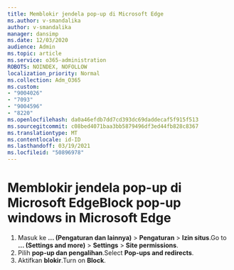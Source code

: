 ```yaml
---
title: Memblokir jendela pop-up di Microsoft Edge
ms.author: v-smandalika
author: v-smandalika
manager: dansimp
ms.date: 12/03/2020
audience: Admin
ms.topic: article
ms.service: o365-administration
ROBOTS: NOINDEX, NOFOLLOW
localization_priority: Normal
ms.collection: Adm_O365
ms.custom:
- "9004026"
- "7093"
- "9004596"
- "8220"
ms.openlocfilehash: da0a46efdb7dd7cd393dc69daddecaf5f915f513
ms.sourcegitcommit: c08bed4071baa3bb5879496df3ed44fb828c8367
ms.translationtype: MT
ms.contentlocale: id-ID
ms.lasthandoff: 03/19/2021
ms.locfileid: "50896978"
---
```

# <a name="block-pop-up-windows-in-microsoft-edge"></a><span data-ttu-id="97752-102">Memblokir jendela pop-up di Microsoft Edge</span><span class="sxs-lookup"><span data-stu-id="97752-102">Block pop-up windows in Microsoft Edge</span></span>

1. <span data-ttu-id="97752-103">Masuk ke **... (Pengaturan dan lainnya)**  >  **Pengaturan**  >  **Izin situs**.</span><span class="sxs-lookup"><span data-stu-id="97752-103">Go to **... (Settings and more)** > **Settings** > **Site permissions**.</span></span>
2. <span data-ttu-id="97752-104">Pilih **pop-up dan pengalihan**.</span><span class="sxs-lookup"><span data-stu-id="97752-104">Select **Pop-ups and redirects**.</span></span>
3. <span data-ttu-id="97752-105">Aktifkan **blokir**.</span><span class="sxs-lookup"><span data-stu-id="97752-105">Turn on **Block**.</span></span>